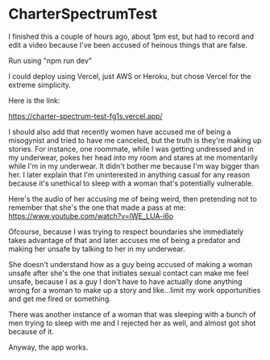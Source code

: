 # CharterSpectrumTest

I finished this a couple of hours ago, about 1pm est, but had to record and edit a video because I've been accused of heinous things that are false.
 
Run using "npm run dev"

I could deploy using Vercel, just AWS or Heroku, but chose Vercel for the extreme simplicity. 

Here is the link:

https://charter-spectrum-test-fg1s.vercel.app/

I should also add that recently women have accused me of being a misogynist and tried to have me canceled, but the truth is they're making up stories. For instance, one roommate, while I was getting undressed and in my underwear, pokes her head into my room and stares at me momentarily while I'm in my underwear. It didn't bother me because I'm way bigger than her. I later explain that I'm uninterested in anything casual for any reason because it's unethical to sleep with a woman that's potentially vulnerable.

Here's the audio of her accusing me of being weird, then pretending not to remember that she's the one that made a pass at me:
https://www.youtube.com/watch?v=IWE_LUA-i6o

Ofcourse, because I was trying to respect boundaries she immediately takes advantage of that and later accuses me of being a predator and making her unsafe by talking to her in my underwear. 

She doesn't understand how as a guy being accused of making a woman unsafe after she's the one that initiates sexual contact can make me feel unsafe, because I as a guy I don't have to have actually done anything wrong for a woman to make up a story and like...limit my work opportunities and get me fired or something.

There was another instance of a woman that was sleeping with a bunch of men trying to sleep with me and I rejected her as well, and almost got shot because of it.

Anyway, the app works.

